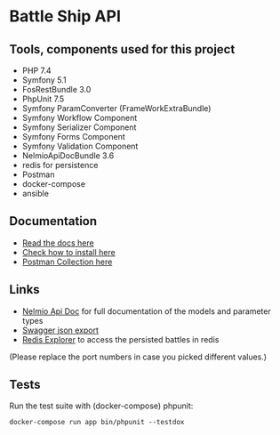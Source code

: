 # Battle Ship API

## Tools, components used for this project

* PHP 7.4
* Symfony 5.1
* FosRestBundle 3.0
* PhpUnit 7.5
* Symfony ParamConverter (FrameWorkExtraBundle)
* Symfony Workflow Component
* Symfony Serializer Component
* Symfony Forms Component
* Symfony Validation Component
* NelmioApiDocBundle  3.6
* redis for persistence
* Postman
* docker-compose
* ansible

## Documentation

* [Read the docs here](doc/DOCUMENTATION.md)
* [Check how to install here](doc/INSTALLATION.md)
* [Postman Collection here](doc/Battle_Ship_postman_collection.json)


## Links

* [Nelmio Api Doc](http://localhost:60280/api/doc) for full documentation of the models and parameter types 
* [Swagger json export](http://localhost:60280/api/doc.json) 
* [Redis Explorer](http://localhost:60236) to access the persisted battles in redis

(Please replace the port numbers in case you picked different values.) 

## Tests

Run the test suite with (docker-compose) phpunit:

    docker-compose run app bin/phpunit --testdox

